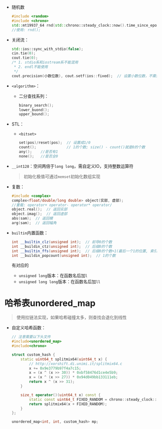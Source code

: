 + 随机数

  ```c++
  #include <random>
  #include <chrono>
  std::mt19937_64 rnd(std::chrono::steady_clock::now().time_since_epoch().count());
  //使用: rnd();
  ```

+ 关闭流：

  ```c++
  std::ios::sync_with_stdio(false);
  cin.tie(0);
  cout.tie(0); 
  /* 1. stdio系和iostream系不能混用
   * 2. endl不能使用
   */
  cout.precision(小数位数), cout.setf(ios::fixed);  // 设置小数位数，不需要重复设置
  ```
  
+ `<algorithm>`：

  + 二分查找系列：

    ```c++
    binary_search();
    lower_buond();
    upper_bound();
    ```

+ STL：

  + `<bitset>`

    ```c++
    set(pos)/reset(pos);  // 设置成1/0
    count();              // 1的个数; size() - count()就是0的个数
    any();    //是否有1
    none();   //是否全0
    ```

+ `__int128`：空间两倍于`long long`，需自定义IO，支持整数运算符

  > 初始化极值可通过`memset`初始化数组实现

+ 复数：

  ```c++
  #include <complex>
  complex<float/double/long double> object(实部, 虚部);
  //重载: operator+ operator- operator* operator/
  object.real();  // 返回实部
  object.imag();  // 返回虚部
  abs(sam);  // 返回模
  arg(sam);  // 返回幅角
  ```

+ `builtin`内置函数：

  ```c++
  int __builtin_clz(unsigned int);  // 前导0的个数
  int __buildin_ctz(unsigned int);  // 后缀0的个数
  int __builtin_ffs(unsigned int);  // 后缀0的个数+1(最后一个1的位置, 索引从1开始)
  int __buildin_popcount(unsigned int);  // 1的个数
  ```

  有对应的

  + `unsigned long`版本：在函数名后加`l`
  + `unsigned long long`版本：在函数名后加`ll`

# 哈希表unordered_map

> 使用拉链法实现，如果哈希碰撞太多，则查找会退化到线性

+ 自定义哈希函数：

  ```c++
  // 注意需要以下头文件
  #include<unordered_map>
  #include<chrono>
  
  struct custom_hash {
      static uint64_t splitmix64(uint64_t x) {
          // http://xorshift.di.unimi.it/splitmix64.c
          x += 0x9e3779b97f4a7c15;
          x = (x ^ (x >> 30)) * 0xbf58476d1ce4e5b9;
          x = (x ^ (x >> 27)) * 0x94d049bb133111eb;
          return x ^ (x >> 31);
      }
  
      size_t operator()(uint64_t x) const {
          static const uint64_t FIXED_RANDOM = chrono::steady_clock::now().time_since_epoch().count();
          return splitmix64(x + FIXED_RANDOM);
      }
  };
  
  unordered_map<int, int, custom_hash> mp;
  ```

  

